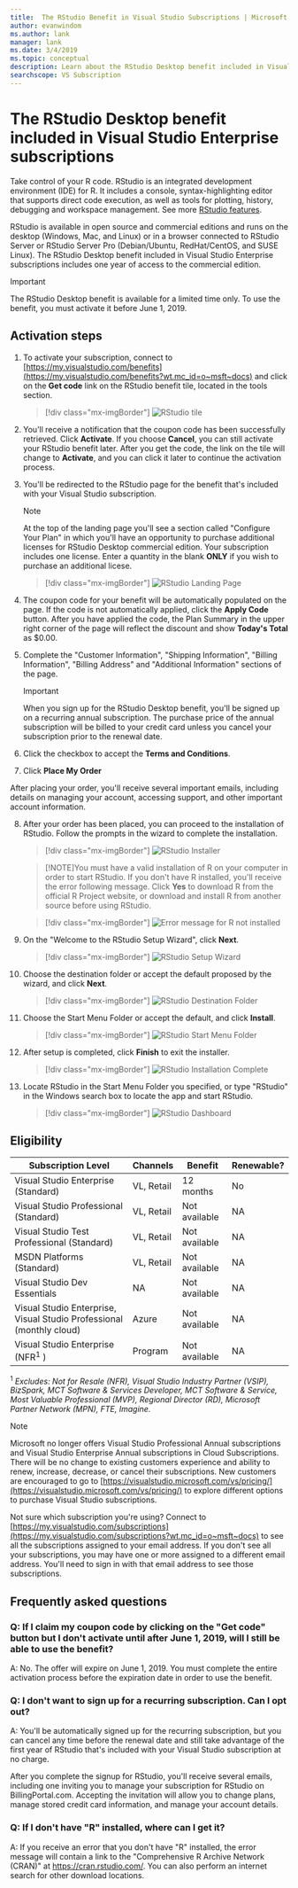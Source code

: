 ```yaml
---
title:  The RStudio Benefit in Visual Studio Subscriptions | Microsoft Docs
author: evanwindom
ms.author: lank
manager: lank
ms.date: 3/4/2019
ms.topic: conceptual
description: Learn about the RStudio Desktop benefit included in Visual Studio Enterprise subscriptions
searchscope: VS Subscription
---
```

# The RStudio Desktop benefit included in Visual Studio Enterprise subscriptions

Take control of your R code.  RStudio is an integrated development environment (IDE) for R. It includes a console, syntax-highlighting editor that supports direct code execution, as well as tools for plotting, history, debugging and workspace management. See more [RStudio features](https://www.rstudio.com/products/rstudio/features/).

RStudio is available in open source and commercial editions and runs on the desktop (Windows, Mac, and Linux) or in a browser connected to RStudio Server or RStudio Server Pro (Debian/Ubuntu, RedHat/CentOS, and SUSE Linux).  The RStudio Desktop benefit included in Visual Studio Enterprise subscriptions includes one year of access to the commercial edition. 

> [!IMPORTANT]
> The RStudio Desktop benefit is available for a limited time only.  To use the benefit, you must activate it before June 1, 2019.  

## Activation steps
1. To activate your subscription, connect to [https://my.visualstudio.com/benefits](https://my.visualstudio.com/benefits?wt.mc_id=o~msft~docs) and click on the **Get code** link on the RStudio benefit tile, located in the tools section.
   > [!div class="mx-imgBorder"]
   > ![RStudio tile](_img/vs-rstudio/vs-rstudio-tile.png)

2. You’ll receive a notification that the coupon code has been successfully retrieved.  Click **Activate**.  If you choose **Cancel**, you can still activate your RStudio benefit later.  After you get the code, the link on the tile will change to **Activate**, and you can click it later to continue the activation process. 

3. You'll be redirected to the RStudio page for the benefit that's included with your Visual Studio subscription.
   
    > [!NOTE]
    > At the top of the landing page you'll see a section called "Configure Your Plan" in which you'll have an opportunity to purchase additional licenses for RStudio Desktop commercial edition.  Your subscription includes one license.  Enter a quantity in the blank **ONLY** if you wish to purchase an additional licese.  

    > [!div class="mx-imgBorder"]
    > ![RStudio Landing Page](_img/vs-rstudio/vs-rstudio-landing-page.png) 


4. The coupon code for your benefit will be automatically populated on the page.  If the code is not automatically applied, click the **Apply Code** button. After you have applied the code, the Plan Summary in the upper right corner of the page will reflect the discount and show **Today's Total** as $0.00. 


5. Complete the "Customer Information", "Shipping Information", "Billing Information", "Billing Address" and "Additional Information" sections of the page.

    > [!IMPORTANT]
    > When you sign up for the RStudio Desktop benefit, you'll be signed up on a recurring annual subscription.  The purchase price of the annual subscription will be billed to your credit card unless you cancel your subscription prior to the renewal date.  

6. Click the checkbox to accept the **Terms and Conditions**. 

7. Click **Place My Order**

 After placing your order, you'll receive several important emails, including details on managing your account, accessing support, and other important account information.  

8. After your order has been placed, you can proceed to the installation of RStudio.  Follow the prompts in the wizard to complete the installation. 

    > [!div class="mx-imgBorder"]
    > ![RStudio Installer](_img/vs-rstudio/vs-rstudio-installer.png) 

    > [!NOTE]You must have a valid installation of R on your computer in order to start RStudio.  If you don't have R installed, you'll receive the error following message.  Click **Yes** to download R from the official R Project website, or download and install R from another source before using RStudio.  

   > [!div class="mx-imgBorder"]
   > ![Error message for R not installed](_img/vs-rstudio/vs-rstudio-not-installed.png)

9. On the "Welcome to the RStudio Setup Wizard", click **Next**.

    > [!div class="mx-imgBorder"]
    > ![RStudio Setup Wizard](_img/vs-rstudio/vs-rstudio-wizard.png) 

10. Choose the destination folder or accept the default proposed by the wizard, and click **Next**.
    > [!div class="mx-imgBorder"]
    > ![RStudio Destination Folder](_img/vs-rstudio/vs-rstudio-destination.png) 

11. Choose the Start Menu Folder or accept the default, and click **Install**.
    > [!div class="mx-imgBorder"]
    > ![RStudio Start Menu Folder](_img/vs-rstudio/vs-rstudio-start-folder.png) 

12. After setup is completed, click **Finish** to exit the installer. 
    > [!div class="mx-imgBorder"]
    > ![RStudio Installation Complete](_img/vs-rstudio/vs-rstudio-complete.png)

13. Locate RStudio in the Start Menu Folder you specified, or type "RStudio" in the Windows search box to locate the app and start RStudio.
    > [!div class="mx-imgBorder"]
    > ![RStudio Dashboard](_img/vs-rstudio/vs-rstudio-dashboard.png)


## Eligibility

|                          Subscription Level                          |     Channels      |    Benefit    |   Renewable?   |
|----------------------------------------------------------------------|-------------------|---------------|----------------|
|          Visual Studio Enterprise (Standard)           | VL, Retail |   12 months    | No|
|         Visual Studio Professional (Standard)          | VL, Retail |   Not available    | NA |
|              Visual Studio Test Professional (Standard)              |    VL, Retail     |   Not available    | NA |
|                      MSDN Platforms (Standard)                       |    VL, Retail     |   Not available   | NA |
|                     Visual Studio Dev Essentials                     |        NA         |   Not available    |       NA       |
| Visual Studio Enterprise, Visual Studio Professional (monthly cloud) |       Azure       | Not available |       NA       |
|             Visual Studio Enterprise (NFR<sup>1</sup> )              |      Program      | Not available |       NA       |

<sup>1</sup>  *Excludes:  Not for Resale (NFR), Visual Studio Industry Partner (VSIP), BizSpark, MCT Software & Services Developer, MCT Software & Service, Most Valuable Professional (MVP), Regional Director (RD), Microsoft Partner Network (MPN), FTE, Imagine.*

> [!NOTE]
> Microsoft no longer offers Visual Studio Professional Annual subscriptions and Visual Studio Enterprise Annual subscriptions in Cloud Subscriptions. There will be no change to existing customers experience and ability to renew, increase, decrease, or cancel their subscriptions. New customers are encouraged to go to [https://visualstudio.microsoft.com/vs/pricing/](https://visualstudio.microsoft.com/vs/pricing/) to explore different options to purchase Visual Studio subscriptions.

Not sure which subscription you're using?  Connect to [https://my.visualstudio.com/subscriptions](https://my.visualstudio.com/subscriptions?wt.mc_id=o~msft~docs) to see all the subscriptions assigned to your email address. If you don't see all your subscriptions, you may have one or more assigned to a different email address.  You'll need to sign in with that email address to see those subscriptions.


## Frequently asked questions
### Q: If I claim my coupon code by clicking on the "Get code" button but I don't activate until after June 1, 2019, will I still be able to use the benefit?
A:  No.  The offer will expire on June 1, 2019. You must complete the entire activation process before the expiration date in order to use the benefit.

### Q: I don't want to sign up for a recurring subscription.  Can I opt out?
A:  You'll be automatically signed up for the recurring subscription, but you can cancel any time before the renewal date and still take advantage of the first year of RStudio that's included with your Visual Studio subscription at no charge.  

After you complete the signup for RStudio, you'll receive several emails, including one inviting you to manage your subscription for RStudio on BillingPortal.com.  Accepting the invitation will allow you to change plans, manage stored credit card information, and manage your account details. 

### Q:  If I don't have "R" installed, where can I get it?
A:  If you receive an error that you don't have "R" installed, the error message will contain a link to the "Comprehensive R Archive Network (CRAN)" at https://cran.rstudio.com/.  You can also perform an internet search for other download locations. 

